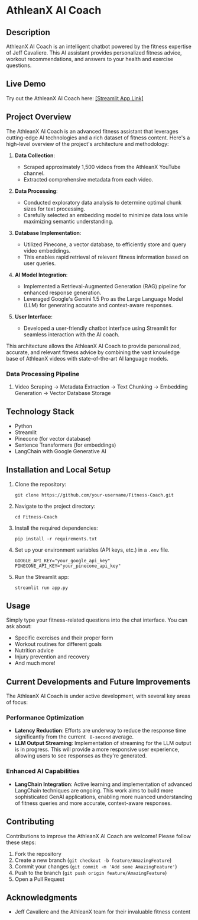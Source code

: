# AthleanX AI Coach

## Description
AthleanX AI Coach is an intelligent chatbot powered by the fitness expertise of Jeff Cavaliere. This AI assistant provides personalized fitness advice, workout recommendations, and answers to your health and exercise questions.

## Live Demo
Try out the AthleanX AI Coach here: [\[Streamlit App Link\]](https://fitness-coach.streamlit.app/)

## Project Overview

The AthleanX AI Coach is an advanced fitness assistant that leverages cutting-edge AI technologies and a rich dataset of fitness content. Here's a high-level overview of the project's architecture and methodology:

1. **Data Collection**: 
   - Scraped approximately 1,500 videos from the AthleanX YouTube channel.
   - Extracted comprehensive metadata from each video.

2. **Data Processing**:
   - Conducted exploratory data analysis to determine optimal chunk sizes for text processing.
   - Carefully selected an embedding model to minimize data loss while maximizing semantic understanding.

3. **Database Implementation**:
   - Utilized Pinecone, a vector database, to efficiently store and query video embeddings.
   - This enables rapid retrieval of relevant fitness information based on user queries.

4. **AI Model Integration**:
   - Implemented a Retrieval-Augmented Generation (RAG) pipeline for enhanced response generation.
   - Leveraged Google's Gemini 1.5 Pro as the Large Language Model (LLM) for generating accurate and context-aware responses.

5. **User Interface**:
   - Developed a user-friendly chatbot interface using Streamlit for seamless interaction with the AI coach.

This architecture allows the AthleanX AI Coach to provide personalized, accurate, and relevant fitness advice by combining the vast knowledge base of AthleanX videos with state-of-the-art AI language models.


### Data Processing Pipeline
1. Video Scraping → Metadata Extraction → Text Chunking → Embedding Generation → Vector Database Storage

## Technology Stack
- Python
- Streamlit
- Pinecone (for vector database)
- Sentence Transformers (for embeddings)
- LangChain with Google Generative AI

## Installation and Local Setup
1. Clone the repository:
   ```
   git clone https://github.com/your-username/Fitness-Coach.git
   ```
2. Navigate to the project directory:
   ```
   cd Fitness-Coach
   ```
3. Install the required dependencies:
   ```
   pip install -r requirements.txt
   ```
4. Set up your environment variables (API keys, etc.) in a `.env` file.
   ```
   GOOGLE_API_KEY="your_google_api_key"
   PINECONE_API_KEY="your_pinecone_api_key"
   ```
5. Run the Streamlit app:
   ```
   streamlit run app.py
   ```

## Usage
Simply type your fitness-related questions into the chat interface. You can ask about:
- Specific exercises and their proper form
- Workout routines for different goals
- Nutrition advice
- Injury prevention and recovery
- And much more!

## Current Developments and Future Improvements

The AthleanX AI Coach is under active development, with several key areas of focus:

### Performance Optimization
- **Latency Reduction**: Efforts are underway to reduce the response time significantly from the current ``` 8-second``` average.
- **LLM Output Streaming**: Implementation of streaming for the LLM output is in progress. This will provide a more responsive user experience, allowing users to see responses as they're generated.

### Enhanced AI Capabilities
- **LangChain Integration**: Active learning and implementation of advanced LangChain techniques are ongoing. This work aims to build more sophisticated GenAI applications, enabling more nuanced understanding of fitness queries and more accurate, context-aware responses.


## Contributing
Contributions to improve the AthleanX AI Coach are welcome! Please follow these steps:
1. Fork the repository
2. Create a new branch (`git checkout -b feature/AmazingFeature`)
3. Commit your changes (`git commit -m 'Add some AmazingFeature'`)
4. Push to the branch (`git push origin feature/AmazingFeature`)
5. Open a Pull Request


## Acknowledgments
- Jeff Cavaliere and the AthleanX team for their invaluable fitness content
